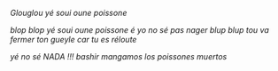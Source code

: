 *Glouglou yé soui oune poissone*

*blop blop yé soui oune poissone é yo no sé pas nager*
*blup blup tou va fermer ton gueyle car tu es réloute*

*yé no sé NADA !!!*
*bashir mangamos los poissones muertos*
